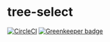 tree-select
=====
[![CircleCI](https://circleci.com/gh/samouri/tree-select.svg?style=svg)](https://circleci.com/gh/samouri/tree-select) [![Greenkeeper badge](https://badges.greenkeeper.io/samouri/tree-select.svg)](https://greenkeeper.io/)